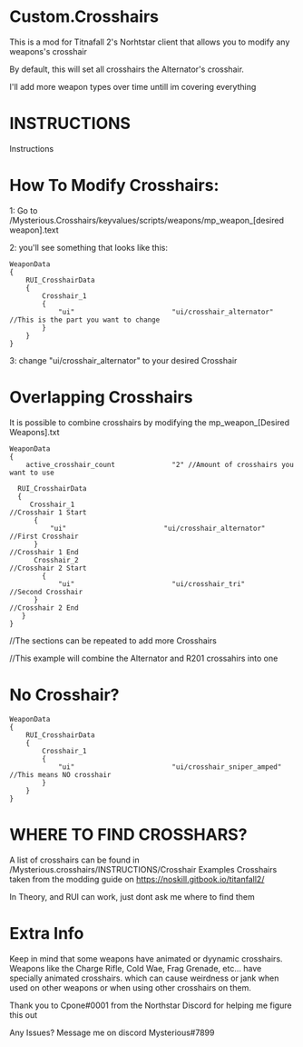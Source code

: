 # Custom.Crosshairs

This is a mod for Titnafall 2's Norhtstar client that allows you to modify any weapons's crosshair

By default, this will set all crosshairs the Alternator's crosshair.

I'll add more weapon types over time untill im covering everything

# INSTRUCTIONS

Instructions

# How To Modify Crosshairs:

1: Go to /Mysterious.Crosshairs/keyvalues/scripts/weapons/mp_weapon_[desired weapon].text

2: you'll see something that looks like this:

    WeaponData
    {   
	    RUI_CrosshairData
	    {
		    Crosshair_1 
		    {
			    "ui"						"ui/crosshair_alternator" //This is the part you want to change
		    }
	    }
    }

3: change "ui/crosshair_alternator" to your desired Crosshair



# Overlapping Crosshairs

It is possible to combine crosshairs by modifying the mp_weapon_[Desired Weapons].txt 

	WeaponData
	{
	    active_crosshair_count              "2" //Amount of crosshairs you want to use

  	  RUI_CrosshairData
  	  {
   	     Crosshair_1                                                                     //Crosshair 1 Start
  	      {
  	          "ui"                        "ui/crosshair_alternator"   //First Crosshair
  	      }                                                                               //Crosshair 1 End
  	      Crosshair_2                                                                     //Crosshair 2 Start
	        {
	            "ui"                        "ui/crosshair_tri"          //Second Crosshair
  	      }                                                                               //Crosshair 2 End
 	   }
	}


//The sections can be repeated to add more Crosshairs

//This example will combine the Alternator and R201 crossahirs into one



# No Crosshair?

    WeaponData
    {   
	    RUI_CrosshairData
	    {
		    Crosshair_1 
		    {
			    "ui"						"ui/crosshair_sniper_amped" //This means NO crosshair
		    }
	    }
    }

# WHERE TO FIND CROSSHARS?

A list of crosshairs can be found in /Mysterious.crosshairs/INSTRUCTIONS/Crosshair Examples
Crosshairs taken from the modding guide on https://noskill.gitbook.io/titanfall2/

In Theory, and RUI can work, just dont ask me where to find them



# Extra Info

Keep in mind that some weapons have animated or dyynamic crosshairs.
Weapons like the Charge Rifle, Cold Wae, Frag Grenade, etc... have specially animated crosshairs. which can cause weirdness or jank when used on other weapons or when using other crosshairs on them.

Thank you to Cpone#0001 from the Northstar Discord for helping me figure this out

Any Issues? Message me on discord Mysterious#7899
